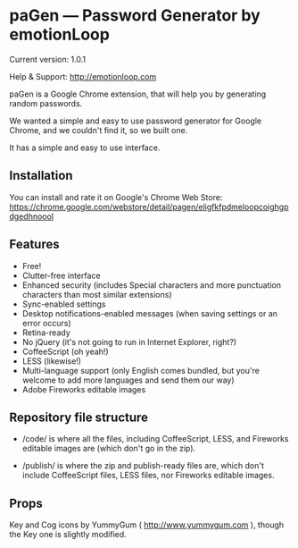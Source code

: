 # paGen — Password Generator by emotionLoop

Current version: 1.0.1

Help & Support: http://emotionloop.com

paGen is a Google Chrome extension, that will help you by generating random passwords.

We wanted a simple and easy to use password generator for Google Chrome, and we couldn't find it, so we built one.

It has a simple and easy to use interface.

## Installation

You can install and rate it on Google's Chrome Web Store: https://chrome.google.com/webstore/detail/pagen/eligfkfpdmeloopcoighgpdgedhnoool

## Features

* Free!
* Clutter-free interface
* Enhanced security (includes Special characters and more punctuation characters than most similar extensions)
* Sync-enabled settings
* Desktop notifications-enabled messages (when saving settings or an error occurs)
* Retina-ready
* No jQuery (it's not going to run in Internet Explorer, right?)
* CoffeeScript (oh yeah!)
* LESS (likewise!)
* Multi-language support (only English comes bundled, but you're welcome to add more languages and send them our way)
* Adobe Fireworks editable images

## Repository file structure

- /code/ is where all the files, including CoffeeScript, LESS, and Fireworks editable images are (which don't go in the zip).

- /publish/ is where the zip and publish-ready files are, which don't include CoffeeScript files, LESS files, nor Fireworks editable images.

## Props

Key and Cog icons by YummyGum ( http://www.yummygum.com ), though the Key one is slightly modified.
